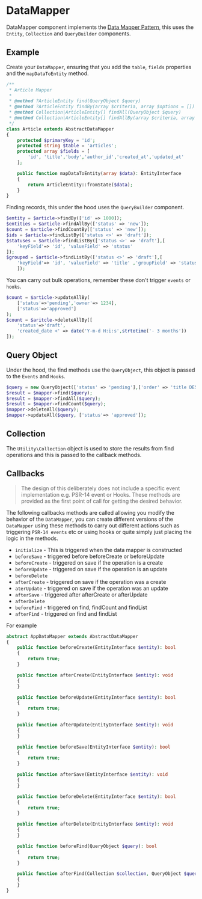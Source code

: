 # DataMapper

DataMapper component implements the [Data Mapper Pattern](https://martinfowler.com/eaaCatalog/dataMapper.html), this uses the `Entity`, `Collection` and `QueryBuilder` components.

## Example

Create your `DataMapper`, ensuring that you add the `table`, `fields` properties and the `mapDataToEntity` method.

```php
/**
 * Article Mapper
 * 
 * @method ?ArticleEntity find(QueryObject $query)
 * @method ?ArticleEntity findBy(array $criteria, array $options = [])
 * @method Collection|ArticleEntity[] findAll(QueryObject $query)
 * @method Collection|ArticleEntity[] findAllBy(array $criteria, array $options = [])
 */
class Article extends AbstractDataMapper
{
    protected $primaryKey = 'id';
    protected string $table = 'articles';
    protected array $fields = [
        'id', 'title','body','author_id','created_at','updated_at'
    ];

    public function mapDataToEntity(array $data): EntityInterface
    {
        return ArticleEntity::fromState($data);
    }
}
```

Finding records, this under the hood uses the `QueryBuilder` component.

```php
$entity = $article->findBy(['id' => 1000]);
$entities = $article->findAllBy(['status' => 'new']);
$count = $article->findCountBy(['status' => 'new']);
$ids = $article->findListBy(['status <>' => 'draft']);
$statuses = $article->findListBy(['status <>' => 'draft'],[
    'keyField'=> 'id', 'valueField' => 'status'
]);
$grouped = $article->findListBy(['status <>' => 'draft'],[
    'keyField'=> 'id', 'valueField' => 'title' ,'groupField' => 'status' 
    ]);
```

You can carry out bulk operations, remember these don't trigger `events` or `hooks`.

```php
$count = $article->updateAllBy(
    ['status'=>'pending','owner'=> 1234], 
    ['status'=>'approved']
);
$count = $aritcle->deleteAllBy([
    'status'=>'draft',
    'created_date <' => date('Y-m-d H:i:s',strtotime('- 3 months'))
]);
```

## Query Object

Under the hood, the find methods use the `QueryObject`, this object is passed to the `Events` and `Hooks`.

```php
$query = new QueryObject(['status' => 'pending'],['order' => 'title DESC']);
$result = $mapper->find($query);
$result = $mapper->findAll($query);
$result = $mapper->findCount($query);
$mapper->deleteAll($query);
$mapper->updateAll($query, ['status'=> 'approved']);
```

## Collection

The `Utility\Collection` object is used to store the results from find operations and this is passed to the callback methods.

## Callbacks

> The design of this deliberately does not include a specific event implementation e.g. PSR-14 event or Hooks. These methods are provided as the first point of call for getting the desired behavior.

The following callbacks methods are called allowing you modify the behavior of the `DataMapper`, you can create different versions of the `DataMapper` using these methods to carry out different actions such as triggering `PSR-14 events` etc or using hooks or quite simply just placing the logic in the methods.

- `initialize` - This is triggered when the data mapper is constructed
- `beforeSave`  - triggered before beforeCreate or beforeUpdate
- `beforeCreate` - triggered on save if the operation is a create
- `beforeUpdate` - triggered on save if the operation is an update
- `beforeDelete`
- `afterCreate` - triggered on save if the operation was a create
- `aterUpdate` - triggered on save if the operation was an update
- `afterSave` - triggered after afterCreate or afterUpdate
- `afterDelete`
- `beforeFind` - triggered on find, findCount and findList
- `afterFind` - triggered on find and findList

For example 

```php
abstract AppDataMapper extends AbstractDataMapper
{
    public function beforeCreate(EntityInterface $entity): bool
    {
        return true;
    }

    public function afterCreate(EntityInterface $entity): void
    {
    }

    public function beforeUpdate(EntityInterface $entity): bool
    {
        return true;
    }

    public function afterUpdate(EntityInterface $entity): void
    {
    }

    public function beforeSave(EntityInterface $entity): bool
    {
        return true;
    }

    public function afterSave(EntityInterface $entity): void
    {
    }

    public function beforeDelete(EntityInterface $entity): bool
    {
        return true;
    }

    public function afterDelete(EntityInterface $entity): void
    {
    }

    public function beforeFind(QueryObject $query): bool
    {
        return true;
    }

    public function afterFind(Collection $collection, QueryObject $query): void
    {
    }
}
```